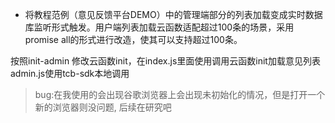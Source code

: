 * 将教程范例（意见反馈平台DEMO）中的管理端部分的列表加载变成实时数据库监听形式触发。用户端列表加载云函数适配超过100条的场景，采用promise all的形式进行改造，使其可以支持超过100条。

按照init-admin 修改云函数init，在index.js里面使用调用云函数init加载意见列表 admin.js使用tcb-sdk本地调用

> bug:在我使用的会出现谷歌浏览器上会出现未初始化的情况，但是打开一个新的浏览器则没问题, 后续在研究吧
